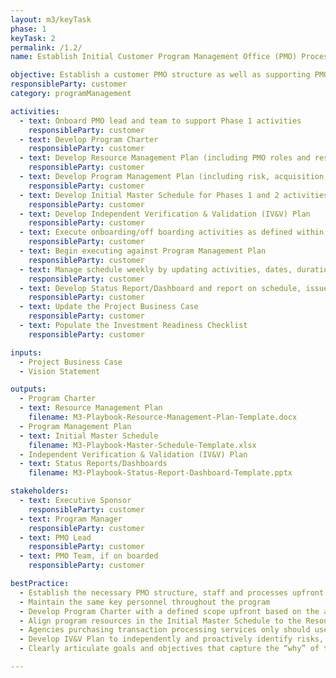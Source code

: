 ```yaml
---
layout: m3/keyTask
phase: 1
keyTask: 2
permalink: /1.2/
name: Establish Initial Customer Program Management Office (PMO) Processes

objective: Establish a customer PMO structure as well as supporting PMO processes to manage and oversee program activities.
responsibleParty: customer
category: programManagement

activities:
  - text: Onboard PMO lead and team to support Phase 1 activities
    responsibleParty: customer
  - text: Develop Program Charter
    responsibleParty: customer
  - text: Develop Resource Management Plan (including PMO roles and responsibilities)
    responsibleParty: customer
  - text: Develop Program Management Plan (including risk, acquisition, cost, communications/stakeholder, and quality)
    responsibleParty: customer
  - text: Develop Initial Master Schedule for Phases 1 and 2 activities
    responsibleParty: customer
  - text: Develop Independent Verification & Validation (IV&V) Plan
    responsibleParty: customer
  - text: Execute onboarding/off boarding activities as defined within the Resource Management Plan
    responsibleParty: customer
  - text: Begin executing against Program Management Plan
    responsibleParty: customer
  - text: Manage schedule weekly by updating activities, dates, duration, and dependencies in conjunction with activity owners
    responsibleParty: customer
  - text: Develop Status Report/Dashboard and report on schedule, issues, and risks
    responsibleParty: customer
  - text: Update the Project Business Case
    responsibleParty: customer
  - text: Populate the Investment Readiness Checklist
    responsibleParty: customer

inputs:
  - Project Business Case
  - Vision Statement

outputs:
  - Program Charter
  - text: Resource Management Plan
    filename: M3-Playbook-Resource-Management-Plan-Template.docx
  - Program Management Plan
  - text: Initial Master Schedule
    filename: M3-Playbook-Master-Schedule-Template.xlsx
  - Independent Verification & Validation (IV&V) Plan
  - text: Status Reports/Dashboards
    filename: M3-Playbook-Status-Report-Dashboard-Template.pptx

stakeholders:
  - text: Executive Sponsor
    responsibleParty: customer
  - text: Program Manager
    responsibleParty: customer
  - text: PMO Lead
    responsibleParty: customer
  - text: PMO Team, if on boarded
    responsibleParty: customer

bestPractice:
  - Establish the necessary PMO structure, staff and processes upfront as it will set the stage for the remainder of the migration
  - Maintain the same key personnel throughout the program
  - Develop Program Charter with a defined scope upfront based on the agreed upon vision; the Initial Master Schedule should be flexible and closely monitored for necessary updates
  - Align program resources in the Initial Master Schedule to the Resource Management Plan and Acquisition Strategy. Develop work breakdown structure (WBS), critical path, schedule management process, and identify dependencies 
  - Agencies purchasing transaction processing services only should use the M3 Services Tailoring Guide to identify M3 activities and outputs relevant to their project
  - Develop IV&V Plan to independently and proactively identify risks, define reporting structure, integrate governance processes, and establish procedures to incorporate findings
  - Clearly articulate goals and objectives that capture the “why” of the change and a high level statement of future activities

---
```

